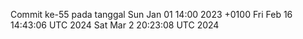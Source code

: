 Commit ke-55 pada tanggal Sun Jan 01 14:00 2023 +0100
Fri Feb 16 14:43:06 UTC 2024
Sat Mar  2 20:23:08 UTC 2024
